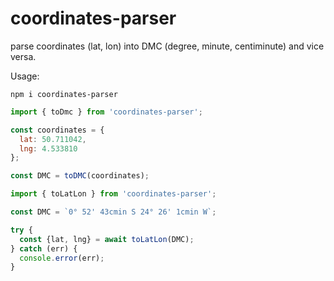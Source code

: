 # coordinates-parser
parse coordinates (lat, lon) into DMC (degree, minute, centiminute) and vice versa.

Usage:
```
npm i coordinates-parser
```

```js
import { toDmc } from 'coordinates-parser';

const coordinates = {
  lat: 50.711042, 
  lng: 4.533810
};

const DMC = toDMC(coordinates);
```

```js
import { toLatLon } from 'coordinates-parser';

const DMC = `0° 52' 43cmin S 24° 26' 1cmin W`;

try {
  const {lat, lng} = await toLatLon(DMC);
} catch (err) {
  console.error(err);
}
```